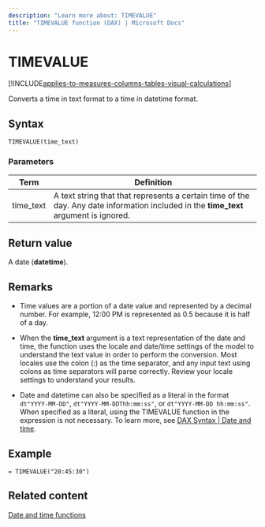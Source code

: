 ```yaml
---
description: "Learn more about: TIMEVALUE"
title: "TIMEVALUE function (DAX) | Microsoft Docs"
---
```

# TIMEVALUE

[!INCLUDE[applies-to-measures-columns-tables-visual-calculations](includes/applies-to-measures-columns-tables-visual-calculations.md)]

Converts a time in text format to a time in datetime format.  
  
## Syntax  
  
```dax
TIMEVALUE(time_text)  
```
  
### Parameters  
  
|Term|Definition|  
|--------|--------------|  
|time_text|A text string that that represents a certain time of the day. Any date information included in the **time_text** argument is ignored.|  
  
## Return value

A date (**datetime**).  
  
## Remarks

- Time values are a portion of a date value and represented by a decimal number. For example, 12:00 PM is represented as 0.5 because it is half of a day.  
  
- When the **time_text** argument is a text representation of the date and time, the function uses the locale and date/time settings of the model to understand the text value in order to perform the conversion. Most locales use the colon (:) as the time separator, and any input text using colons as time separators will parse correctly. Review your locale settings to understand your results.  

- Date and datetime can also be specified as a literal in the format `dt"YYYY-MM-DD"`, `dt"YYYY-MM-DDThh:mm:ss"`, or `dt"YYYY-MM-DD hh:mm:ss"`. When specified as a literal, using the TIMEVALUE function in the expression is not necessary. To learn more, see [DAX Syntax | Date and time](dax-syntax-reference.md#date-and-time).
  
## Example  
  
```dax
= TIMEVALUE("20:45:30")  
```
  
## Related content

[Date and time functions](date-and-time-functions-dax.md)  
